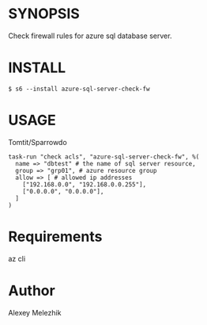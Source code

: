 # SYNOPSIS

Check firewall rules for azure sql database server.


# INSTALL

    $ s6 --install azure-sql-server-check-fw

# USAGE

Tomtit/Sparrowdo

    task-run "check acls", "azure-sql-server-check-fw", %(
      name => "dbtest" # the name of sql server resource,
      group => "grp01", # azure resource group
      allow => [ # allowed ip addresses 
        ["192.168.0.0", "192.168.0.0.255"],
        ["0.0.0.0", "0.0.0.0"],
      ]
    )

# Requirements

az cli

# Author

Alexey Melezhik

